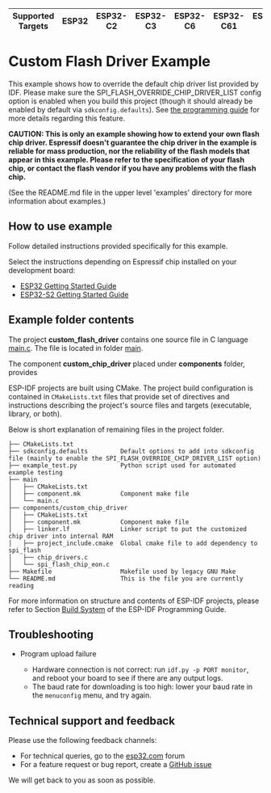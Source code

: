 | Supported Targets | ESP32 | ESP32-C2 | ESP32-C3 | ESP32-C6 | ESP32-C61 | ESP32-H2 | ESP32-P4 | ESP32-S2 | ESP32-S3 |
| ----------------- | ----- | -------- | -------- | -------- | --------- | -------- | -------- | -------- | -------- |

# Custom Flash Driver Example

This example shows how to override the default chip driver list provided by IDF. Please make sure the SPI_FLASH_OVERRIDE_CHIP_DRIVER_LIST config option is enabled when you build this project (though it should already be enabled by default via `sdkconfig.defaults`). See [the programming guide](https://docs.espressif.com/projects/esp-idf/en/stable/api-reference/storage/spi_flash_override_driver.html) for more details regarding this feature.

**CAUTION: This is only an example showing how to extend your own flash chip driver. Espressif doesn't guarantee the chip driver in the example is reliable for mass production, nor the reliability of the flash models that appear in this example. Please refer to the specification of your flash chip, or contact the flash vendor if you have any problems with the flash chip.**

(See the README.md file in the upper level 'examples' directory for more information about examples.)

## How to use example

Follow detailed instructions provided specifically for this example.

Select the instructions depending on Espressif chip installed on your development board:

- [ESP32 Getting Started Guide](https://docs.espressif.com/projects/esp-idf/en/stable/get-started/index.html)
- [ESP32-S2 Getting Started Guide](https://docs.espressif.com/projects/esp-idf/en/latest/esp32s2/get-started/index.html)


## Example folder contents

The project **custom_flash_driver** contains one source file in C language [main.c](main/main.c). The file is located in folder [main](main).

The component **custom_chip_driver** placed under **components** folder, provides

ESP-IDF projects are built using CMake. The project build configuration is contained in `CMakeLists.txt` files that provide set of directives and instructions describing the project's source files and targets (executable, library, or both).

Below is short explanation of remaining files in the project folder.

```
├── CMakeLists.txt
├── sdkconfig.defaults         Default options to add into sdkconfig file (mainly to enable the SPI_FLASH_OVERRIDE_CHIP_DRIVER_LIST option)
├── example_test.py            Python script used for automated example testing
├── main
│   ├── CMakeLists.txt
│   ├── component.mk           Component make file
│   └── main.c
├── components/custom_chip_driver
│   ├── CMakeLists.txt
│   ├── component.mk           Component make file
│   ├── linker.lf              Linker script to put the customized chip driver into internal RAM
│   ├── project_include.cmake  Global cmake file to add dependency to spi_flash
│   ├── chip_drivers.c
│   └── spi_flash_chip_eon.c
├── Makefile                   Makefile used by legacy GNU Make
└── README.md                  This is the file you are currently reading
```

For more information on structure and contents of ESP-IDF projects, please refer to Section [Build System](https://docs.espressif.com/projects/esp-idf/en/latest/esp32/api-guides/build-system.html) of the ESP-IDF Programming Guide.

## Troubleshooting

* Program upload failure

    * Hardware connection is not correct: run `idf.py -p PORT monitor`, and reboot your board to see if there are any output logs.
    * The baud rate for downloading is too high: lower your baud rate in the `menuconfig` menu, and try again.

## Technical support and feedback

Please use the following feedback channels:

* For technical queries, go to the [esp32.com](https://esp32.com/) forum
* For a feature request or bug report, create a [GitHub issue](https://github.com/espressif/esp-idf/issues)

We will get back to you as soon as possible.
